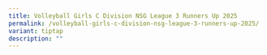 ```yaml
---
title: Volleyball Girls C Division NSG League 3 Runners Up 2025
permalink: /volleyball-girls-c-division-nsg-league-3-runners-up-2025/
variant: tiptap
description: ""
---
```


